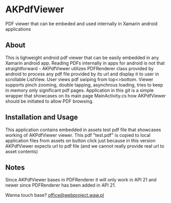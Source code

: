 # AKPdfViewer

PDF viewer that can be embeded and used internally in Xamarin android applications

## About
This is lighweight android pdf viewer that can be easily embedded in any Xamarin android app. Reading PDFs internally in apps for android is not that straightforward - AKPdfViewer utilizes PDFRenderer class provided by android to process any pdf file provided by its url and display it to user in scrollable ListView. User views pdf swiping from top<>bottom. Viewer supports pinch zooming, double tapping, asynchrous loading, tries to keep in memory only significant pdf pages. Application in this git is a simple wrapper that showcases on its main page MainActivity.cs how AKPdfViewer should be initiated to allow PDF browsing.

## Installation and Usage
This application contains embedded in assets test pdf file that showcases working of AKPdfViewer viewer. This pdf "test.pdf" is copied to local application files from assets on button click just because in this version AKPdfViewer expects url to pdf file (and we cannot really provide real url to asset contents)

## Notes
Since AKPdfViewer bases in PDFRenderer it will only work in API 21 and newer since PDFRenderer has been added in API 21.

Wanna touch base? office@webproject.waw.pl
